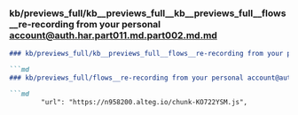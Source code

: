 ### kb/previews_full/kb__previews_full__kb__previews_full__flows__re-recording from your personal account@auth.har.part011.md.part002.md.md

```md
### kb/previews_full/kb__previews_full__flows__re-recording from your personal account@auth.har.part011.md.part002.md

```md
### kb/previews_full/flows__re-recording from your personal account@auth.har.part011.md (part 002)

```md
        "url": "https://n958200.alteg.io/chunk-KO722YSM.js",
                 
```

```

```

```
